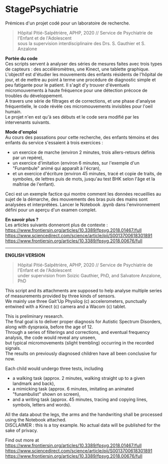 # StagePsychiatrie
Prémices d'un projet codé pour un laboratoire de recherche.  
  > Hôpital Pitié-Salpêtrière, APHP, 2020 // Service de Psychiatrie de l'Enfant et de l'Adolescent  
  > sous la supervision interdisciplinaire des Drs. S. Gauthier et S. Anzalone  

**Portée du code**  
Ces scripts servent à analyser des séries de mesures faites avec trois types de capteurs : des accéléromètres, une Kinect, une tablette graphique.  
L'objectif est d'étudier les mouvements des enfants résidents de l'hôpital de jour, et de mettre au point à terme une procédure de diagnostic simple et peu fatigante pour le patient. Il s'agit d'y trouver d'éventuels micromouvements à haute fréquence pour une détection précoce de troubles du développement.  
A travers une série de filtrages et de corrections, et une phase d'analyse fréquentielle, le code révèle ces micromouvements invisibles pour l'oeil humain.  
Le projet n'en est qu'à ses débuts et le code sera modifié par les intervenants suivants.

**Mode d'emploi**  
Au cours des passations pour cette recherche, des enfants témoins et des enfants du service s'essaient à trois exercices :  
- un exercice de marche (environ 2 minutes, trois allers-retours définis par un repère),  
- un exercice d'imitation (environ 6 minutes, sur l'exemple d'un "Funambule" animé qui apparaît à l'écran),  
- et un exercice d'écriture (environ 45 minutes, tracé et copie de traits, de symboles, de lettres puis de mots, jusqu'au test BHK selon l'âge et la maîtrise de l'enfant). 

Ceci est un exemple factice qui montre comment les données recueillies au sujet de la démarche, des mouvements des bras puis des mains sont analysées et interprétées.
Lancer le Notebook .ipynb dans l'environnement défini pour un aperçu d'un examen complet.

**En savoir plus ?**  
Les articles suivants donneront plus de contexte :  
https://www.frontiersin.org/articles/10.3389/fpsyg.2018.01467/full  
https://www.sciencedirect.com/science/article/pii/S0013700618301891  
https://www.frontiersin.org/articles/10.3389/fpsyg.2018.00676/full  

*******************************************************************

**ENGLISH VERSION**

  > Hôpital Pitié-Salpêtrière, APHP, 2020 // Service de Psychiatrie de l'Enfant et de l'Adolescent  
  > under supervision from Soizic Gauthier, PhD, and Salvatore Anzalone, PhD
              
This script and its attachments are supposed to help analyse multiple series of measurements provided by three kinds of sensors.  
We mainly use three Gait'Up Physilog (c) accelerometers, punctually entwined with a Kinect (c) camera and a Wacom (c) tablet.  

This is preliminary research.  
The final goal is to deliver proper diagnosis for Autistic Spectrum Disorders, along with dyspraxia, before the age of 12.  
Through a series of filterings and corrections, and eventual frequency analysis, the code would reveal any unseen,  
but typical micromovements (slight trembling) occurring in the recorded signals.  
The results on previously diagnosed children have all been conclusive for now.  

Each child would undergo three tests, including  
- a walking task (approx. 2 minutes, walking straight up to a given landmark and back),  
- a mimicking task (approx. 6 minutes, imitating an animated "funambulist" shown on screen),  
- and a writing task (approx. 45 minutes, tracing and copying lines, symbols, letters and words).  

All the data about the legs, the arms and the handwriting shall be processed using the Notebook attached.  
DISCLAIMER : this is a toy example. No actual data will be published for the sake of privacy.  

Find out more at  
https://www.frontiersin.org/articles/10.3389/fpsyg.2018.01467/full  
https://www.sciencedirect.com/science/article/pii/S0013700618301891  
https://www.frontiersin.org/articles/10.3389/fpsyg.2018.00676/full

